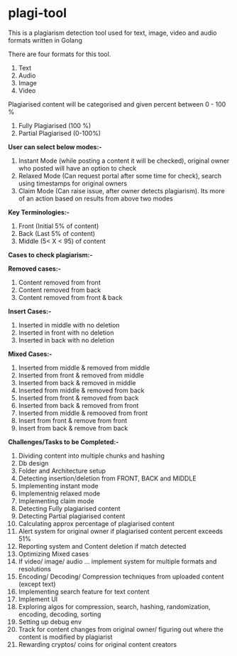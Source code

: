 # plagi-tool
This is a plagiarism detection tool used for text, image, video and audio formats written in Golang

There are four formats for this tool.

1) Text
2) Audio
3) Image
4) Video

Plagiarised content will be categorised and given percent between 0 - 100 %

1) Fully Plagiarised (100 %)
2) Partial Plagiarised (0-100%)

**User can select below modes:-**

1) Instant Mode (while posting a content it will be checked), original owner who posted will have an option to check
2) Relaxed Mode (Can request portal after some time for check), search using timestamps for original owners
3) Claim Mode (Can raise issue, after owner detects plagiarism). Its more of an action based on results from above two modes

**Key Terminologies:-**

1) Front (Initial 5% of content)
2) Back (Last 5% of content)
3) Middle (5< X < 95) of content

**Cases to check plagiarism:-**

**Removed cases:-**

1) Content removed from front
2) Content removed from back
3) Content removed from front & back

**Insert Cases:-**

1) Inserted in middle with no deletion
2) Inserted in front with no deletion
3) Inserted in back with no deletion

**Mixed Cases:-**

1) Inserted from middle & removed from middle
2) Inserted from front & removed from middle
3) Inserted from back & removed in middle
4) Inserted from middle & removed from back
5) Inserted from front & removed from back
6) Inserted from back & removed from front
7) Inserted from middle & remooved from front
8) Insert from front & remove from front
9) Insert from back & remove from back

**Challenges/Tasks to be Completed:-**

1) Dividing content into multiple chunks and hashing
2) Db design
3) Folder and Architecture setup
4) Detecting insertion/deletion from FRONT, BACK and MIDDLE
5) Implementing instant mode
6) Implementnig relaxed mode
7) Implementing claim mode
8) Detecting Fully plagiarised content 
9) Detecting Partial plagiarised content
10) Calculating approx percentage of plagiarised content
11) Alert system for original owner if plagiarised content percent exceeds 51%
12) Reporting system and Content deletion if match detected
13) Optimizing Mixed cases
14) If video/ image/ audio ... implement system for multiple formats and resolutions
15) Encoding/ Decoding/ Compression techniques from uploaded content (except text)
16) Implementing search feature for text content
17) Implement UI
18) Exploring algos for compression, search, hashing, randomization, encoding, decoding, sorting
19) Setting up debug env
20) Track for content changes from original owner/ figuring out where the content is modified by plagiarist
21) Rewarding cryptos/ coins for original content creators

